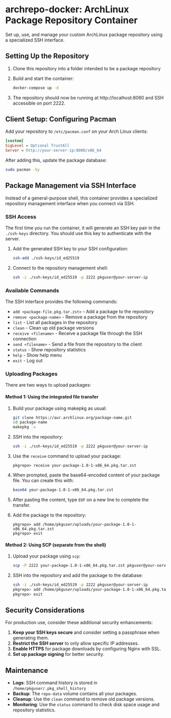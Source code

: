 # archrepo-docker: ArchLinux Package Repository Container

Set up, use, and manage your custom ArchLinux package repository using a specialized SSH interface.

## Setting Up the Repository

1. Clone this repository into a folder intended to be a package repository

2. Build and start the container:

   ```bash
   docker-compose up -d
   ```

3. The repository should now be running at http://localhost:8080 and SSH accessible on port 2222.


## Client Setup: Configuring Pacman

Add your repository to `/etc/pacman.conf` on your Arch Linux clients:

```ini
[custom]
SigLevel = Optional TrustAll
Server = http://your-server-ip:8080/x86_64
```

After adding this, update the package database:

```bash
sudo pacman -Sy
```


## Package Management via SSH Interface

Instead of a general-purpose shell, this container provides a specialized repository management interface when you connect via SSH.

### SSH Access

The first time you run the container, it will generate an SSH key pair in the `./ssh-keys` directory. You should use this key to authenticate with the server.

1. Add the generated SSH key to your SSH configuration:

   ```bash
   ssh-add ./ssh-keys/id_ed25519
   ```

2. Connect to the repository management shell:

   ```bash
   ssh -i ./ssh-keys/id_ed25519 -p 2222 pkguser@your-server-ip
   ```

### Available Commands

The SSH interface provides the following commands:

- `add <package-file.pkg.tar.zst>` - Add a package to the repository
- `remove <package-name>` - Remove a package from the repository
- `list` - List all packages in the repository
- `clean` - Clean up old package versions
- `receive <filename>` - Receive a package file through the SSH connection
- `send <filename>` - Send a file from the repository to the client
- `status` - Show repository statistics
- `help` - Show help menu
- `exit` - Log out

### Uploading Packages

There are two ways to upload packages:

#### Method 1: Using the integrated file transfer

1. Build your package using makepkg as usual:
   ```bash
   git clone https://aur.archlinux.org/package-name.git
   cd package-name
   makepkg -s
   ```

2. SSH into the repository:
   ```bash
   ssh -i ./ssh-keys/id_ed25519 -p 2222 pkguser@your-server-ip
   ```

3. Use the `receive` command to upload your package:
   ```
   pkgrepo> receive your-package-1.0-1-x86_64.pkg.tar.zst
   ```

4. When prompted, paste the base64-encoded content of your package file. You can create this with:
   ```bash
   base64 your-package-1.0-1-x86_64.pkg.tar.zst
   ```

5. After pasting the content, type `EOF` on a new line to complete the transfer.

6. Add the package to the repository:
   ```
   pkgrepo> add /home/pkguser/uploads/your-package-1.0-1-x86_64.pkg.tar.zst
   pkgrepo> exit
   ```

#### Method 2: Using SCP (separate from the shell)

1. Upload your package using `scp`:
   ```bash
   scp -P 2222 your-package-1.0-1-x86_64.pkg.tar.zst pkguser@your-server-ip:~/uploads/
   ```

2. SSH into the repository and add the package to the database:
   ```bash
   ssh -i ./ssh-keys/id_ed25519 -p 2222 pkguser@your-server-ip
   pkgrepo> add /home/pkguser/uploads/your-package-1.0-1-x86_64.pkg.tar.zst
   pkgrepo> exit
   ```


## Security Considerations

For production use, consider these additional security enhancements:

1. **Keep your SSH keys secure** and consider setting a passphrase when generating them.
2. **Restrict the SSH server** to only allow specific IP addresses.
3. **Enable HTTPS** for package downloads by configuring Nginx with SSL.
4. **Set up package signing** for better security.


## Maintenance

- **Logs**: SSH command history is stored in `/home/pkguser/.pkg_shell_history`
- **Backup**: The `repo-data` volume contains all your packages.
- **Cleanup**: Use the `clean` command to remove old package versions.
- **Monitoring**: Use the `status` command to check disk space usage and repository statistics.
